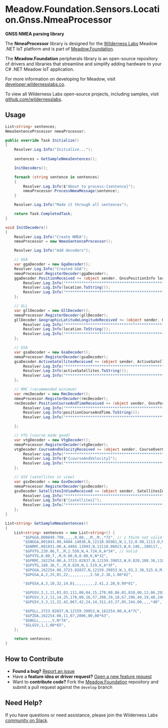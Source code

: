 # Meadow.Foundation.Sensors.Location.Gnss.NmeaProcessor

**GNSS NMEA parsing library**

The **NmeaProcessor** library is designed for the [Wilderness Labs](www.wildernesslabs.co) Meadow .NET IoT platform and is part of [Meadow.Foundation](https://developer.wildernesslabs.co/Meadow/Meadow.Foundation/).

The **Meadow.Foundation** peripherals library is an open-source repository of drivers and libraries that streamline and simplify adding hardware to your C# .NET Meadow IoT application.

For more information on developing for Meadow, visit [developer.wildernesslabs.co](http://developer.wildernesslabs.co/).

To view all Wilderness Labs open-source projects, including samples, visit [github.com/wildernesslabs](https://github.com/wildernesslabs/).

## Usage

```csharp
List<string> sentences;
NmeaSentenceProcessor nmeaProcessor;

public override Task Initialize()
{
    Resolver.Log.Info("Initialize...");
    
    sentences = GetSampleNmeaSentences();

    InitDecoders();

    foreach (string sentence in sentences) 
    {
        Resolver.Log.Info($"About to process:{sentence}");
        nmeaProcessor.ProcessNmeaMessage(sentence);
    }

    Resolver.Log.Info("Made it through all sentences");

    return Task.CompletedTask;
}

void InitDecoders()
{
    Resolver.Log.Info("Create NMEA");
    nmeaProcessor = new NmeaSentenceProcessor();

    Resolver.Log.Info("Add decoders");

    // GGA
    var ggaDecoder = new GgaDecoder();
    Resolver.Log.Info("Created GGA");
    nmeaProcessor.RegisterDecoder(ggaDecoder);
    ggaDecoder.PositionReceived += (object sender, GnssPositionInfo location) => {
        Resolver.Log.Info("*********************************************");
        Resolver.Log.Info(location.ToString());
        Resolver.Log.Info("*********************************************");
    };

    // GLL
    var gllDecoder = new GllDecoder();
    nmeaProcessor.RegisterDecoder(gllDecoder);
    gllDecoder.GeographicLatitudeLongitudeReceived += (object sender, GnssPositionInfo location) => {
        Resolver.Log.Info("*********************************************");
        Resolver.Log.Info(location.ToString());
        Resolver.Log.Info("*********************************************");
    };

    // GSA
    var gsaDecoder = new GsaDecoder();
    nmeaProcessor.RegisterDecoder(gsaDecoder);
    gsaDecoder.ActiveSatellitesReceived += (object sender, ActiveSatellites activeSatellites) => {
        Resolver.Log.Info("*********************************************");
        Resolver.Log.Info(activeSatellites.ToString());
        Resolver.Log.Info("*********************************************");
    };

    // RMC (recommended minimum)
    var rmcDecoder = new RmcDecoder();
    nmeaProcessor.RegisterDecoder(rmcDecoder);
    rmcDecoder.PositionCourseAndTimeReceived += (object sender, GnssPositionInfo positionCourseAndTime) => {
        Resolver.Log.Info("*********************************************");
        Resolver.Log.Info(positionCourseAndTime.ToString());
        Resolver.Log.Info("*********************************************");

    };

    // VTG (course made good)
    var vtgDecoder = new VtgDecoder();
    nmeaProcessor.RegisterDecoder(vtgDecoder);
    vtgDecoder.CourseAndVelocityReceived += (object sender, CourseOverGround courseAndVelocity) => {
        Resolver.Log.Info("*********************************************");
        Resolver.Log.Info($"{courseAndVelocity}");
        Resolver.Log.Info("*********************************************");
    };

    // GSV (satellites in view)
    var gsvDecoder = new GsvDecoder();
    nmeaProcessor.RegisterDecoder(gsvDecoder);
    gsvDecoder.SatellitesInViewReceived += (object sender, SatellitesInView satellites) => {
        Resolver.Log.Info("*********************************************");
        Resolver.Log.Info($"{satellites}");
        Resolver.Log.Info("*********************************************");
    };
}

List<string> GetSampleNmeaSentences()
{
    List<string> sentences = new List<string>() {
        "$GPGGA,000049.799,,,,,0,00,,,M,,M,,*72", // i think not valid.
        "$GNGGA,001043.00,4404.14036,N,12118.85961,W,1,12,0.98,1113.0,M,-21.3,M,,*47", // valid
        "$GNRMC,001031.00,A,4404.13993,N,12118.86023,W,0.146,,100117,,,A*7B", // valid
        "$GPVTG,220.86,T,,M,2.550,N,4.724,K,A*34", // Valid
        "$GPVTG,0.00,T,,M,0.00,N,0.00,K,N*32",
        "$GPRMC,162254.00,A,3723.02837,N,12159.39853,W,0.820,188.36,110706,,,A*74",
        "$GPVTG,188.36,T,,M,0.820,N,1.519,K,A*3F",
        "$GPGGA,162254.00,3723.02837,N,12159.39853,W,1,03,2.36,525.6,M,-25.6,M,,*65",
        "$GPGSA,A,2,25,01,22,,,,,,,,,,2.56,2.36,1.00*02",

        "$GPGSA,A,3,10,32,14,01,,,,,,,,,2.41,2.20,0.99*01",

        "$GPGSV,3,1,11,03,03,111,00,04,15,270,00,06,01,010,00,13,06,292,00*74",
        "$GPGSV,3,2,11,14,25,170,00,16,57,208,39,18,67,296,40,19,40,246,00*74",
        "$GPGSV,3,3,11,22,42,067,42,24,14,311,43,27,05,244,00,,,,*4D",

        "$GPGLL,3723.02837,N,12159.39853,W,162254.00,A,A*7C",
        "$GPZDA,162254.00,11,07,2006,00,00*63",
        "$GNGLL,,,,,,V,N*7A",
        "$GLGSV,1,1,00*65",
    };

    return sentences;
}

```
## How to Contribute

- **Found a bug?** [Report an issue](https://github.com/WildernessLabs/Meadow_Issues/issues)
- Have a **feature idea or driver request?** [Open a new feature request](https://github.com/WildernessLabs/Meadow_Issues/issues)
- Want to **contribute code?** Fork the [Meadow.Foundation](https://github.com/WildernessLabs/Meadow.Foundation) repository and submit a pull request against the `develop` branch


## Need Help?

If you have questions or need assistance, please join the Wilderness Labs [community on Slack](http://slackinvite.wildernesslabs.co/).
